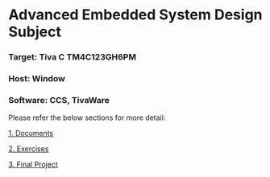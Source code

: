 # Advanced Embedded System Design Subject
### Target: Tiva C TM4C123GH6PM
### Host: Window
### Software: CCS, TivaWare

Please refer the below sections for more detail:

[1. Documents](./Docs/)

[2. Exercises](./allSourceCodes/Exercises/)

[3. Final Project](./allSourceCodes/finalProject/)
